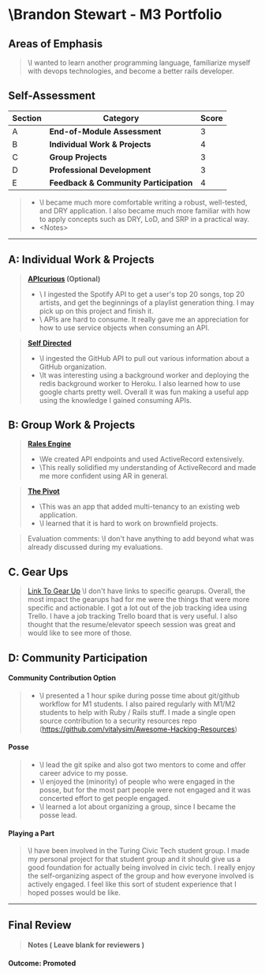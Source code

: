 # \Brandon Stewart - M3 Portfolio

## Areas of Emphasis

> \I wanted to learn another programming language, familiarize myself with devops technologies, and become a better rails developer.

## Self-Assessment

| Section | Category | Score |
| --- | ----- | --- |
| A | **End-of-Module Assessment** | 3 |
| B | **Individual Work & Projects** | 4 |
| C | **Group Projects** | 3 |
| D | **Professional Development** | 3 |
| E | **Feedback & Community Participation** | 4 |

>* \I became much more comfortable writing a robust, well-tested, and DRY application.  I also became much more familiar with how to apply concepts such as DRY, LoD, and SRP in a practical way.
>* \<Notes>

-----------------------

## A: Individual Work & Projects

> **[APIcurious](https://github.com/boveus/APIcurious) (Optional)**
>* \ I ingested the Spotify API to get a user's top 20 songs, top 20 artists, and get the beginnings of a playlist generation thing.  I may pick up on this project and finish it.
>* \ APIs are hard to consume.  It really gave me an appreciation for how to use service objects when consuming an API.

> **[Self Directed](https://github.com/Turing-Civic-Tech/pahlka_organization)**
>* \I ingested the GitHub API to pull out various information about a GitHub organization.
>* \It was interesting using a background worker and deploying the redis background worker to Heroku. I also learned how to use google charts pretty well.  Overall it was fun making a useful app using the knowledge I gained consuming APIs.

## B: Group Work & Projects

> **[Rales Engine](https://github.com/boveus/rales-engine)**
>* \We created API endpoints and used ActiveRecord extensively.
>* \This really solidified my understanding of ActiveRecord and made me more confident using AR in general.

> **[The Pivot](https://github.com/boveus/umami-brownfield)**
>* \This was an app that added multi-tenancy to an existing web application.
>* \I learned that it is hard to work on brownfield projects.

> Evaluation comments:
\I don't have anything to add beyond what was already discussed during my evaluations.

## C. **Gear Ups**

> [Link To Gear Up]()
\I don't have links to specific gearups.  Overall, the most impact the gearups had for me were the things that were more specific and actionable.  I got a lot out of the job tracking idea using Trello.  I have a job tracking Trello board that is very useful.  I also thought that the resume/elevator speech session was great and would like to see more of those.  

## D: Community Participation

#### **Community Contribution Option**
>* \I presented a 1 hour spike during posse time about git/github workflow for M1 students.  I also paired regularly with M1/M2 students to help with Ruby / Rails stuff.  I made a single open source contribution to a security resources repo (https://github.com/vitalysim/Awesome-Hacking-Resources)

#### **Posse**
  >* \I lead the git spike and also got two mentors to come and offer career advice to my posse.
  >* \I enjoyed the (minority) of people who were engaged in the posse, but for the most part people were not engaged and it was concerted effort to get people engaged.
  >* \I learned a lot about organizing a group, since I became the posse lead.

#### **Playing a Part**

> \I have been involved in the Turing Civic Tech student group.  I made my personal project for that student group and it should give us a good foundation for actually being involved in civic tech.  I really enjoy the self-organizing aspect of the group and how everyone involved is actively engaged.  I feel like this sort of student experience that I hoped posses would be like.

------------------

## Final Review

> #### Notes ( Leave blank for reviewers )

#### Outcome: Promoted
